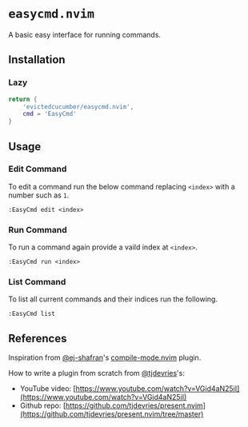 # `easycmd.nvim`

A basic easy interface for running commands.

## Installation

### Lazy

```lua
return {
    'evictedcucumber/easycmd.nvim',
    cmd = 'EasyCmd'
}
```

## Usage

### Edit Command

To edit a command run the below command replacing `<index>` with a number such as `1`.

```
:EasyCmd edit <index>
```

### Run Command

To run a command again provide a vaild index at `<index>`.

```
:EasyCmd run <index>
```

### List Command

To list all current commands and their indices run the following.

```
:EasyCmd list
```

## References

Inspiration from [@ej-shafran](https://github.com/ej-shafran)'s [compile-mode.nvim](https://github.com/ej-shafran/compile-mode.nvim) plugin.

How to write a plugin from scratch from [@tjdevries](https://github.com/tjdevries)'s:
- YouTube video: [https://www.youtube.com/watch?v=VGid4aN25iI](https://www.youtube.com/watch?v=VGid4aN25iI)
- Github repo: [https://github.com/tjdevries/present.nvim](https://github.com/tjdevries/present.nvim/tree/master)
